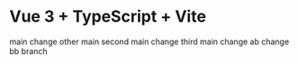# Vue 3 + TypeScript + Vite

main change
other main
second main change
third main change
ab change
bb branch
